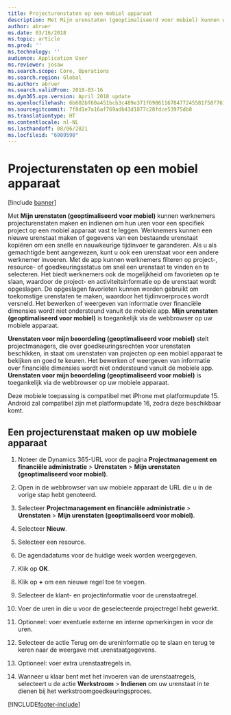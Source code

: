 ```yaml
---
title: Projecturenstaten op een mobiel apparaat
description: Met Mijn urenstaten (geoptimaliseerd voor mobiel) kunnen werknemers projecturenstaten maken en indienen om hun uren voor een specifiek project op een mobiel apparaat vast te leggen.
author: abruer
ms.date: 03/16/2018
ms.topic: article
ms.prod: ''
ms.technology: ''
audience: Application User
ms.reviewer: josaw
ms.search.scope: Core, Operations
ms.search.region: Global
ms.author: abruer
ms.search.validFrom: 2018-03-16
ms.dyn365.ops.version: April 2018 update
ms.openlocfilehash: 6b602bf60a451bcb3c489e371f698611678477245581f58f76145a4b846c7b8a
ms.sourcegitcommit: 7f8d1e7a16af769adb43d1877c28fdce53975db8
ms.translationtype: HT
ms.contentlocale: nl-NL
ms.lasthandoff: 08/06/2021
ms.locfileid: "6989590"
---
```

# <a name="project-timesheets-on-a-mobile-device"></a>Projecturenstaten op een mobiel apparaat

[!include [banner](../includes/banner.md)]

Met **Mijn urenstaten (geoptimaliseerd voor mobiel)** kunnen werknemers projecturenstaten maken en indienen om hun uren voor een specifiek project op een mobiel apparaat vast te leggen. Werknemers kunnen een nieuwe urenstaat maken of gegevens van een bestaande urenstaat kopiëren om een snelle en nauwkeurige tijdinvoer te garanderen. Als u als gemachtigde bent aangewezen, kunt u ook een urenstaat voor een andere werknemer invoeren. Met de app kunnen werknemers filteren op project-, resource- of goedkeuringsstatus om snel een urenstaat te vinden en te selecteren. Het biedt werknemers ook de mogelijkheid om favorieten op te slaan, waardoor de project- en activiteitsinformatie op de urenstaat wordt opgeslagen. De opgeslagen favorieten kunnen worden gebruikt om toekomstige urenstaten te maken, waardoor het tijdinvoerproces wordt versneld. Het bewerken of weergeven van informatie over financiële dimensies wordt niet ondersteund vanuit de mobiele app. **Mijn urenstaten (geoptimaliseerd voor mobiel)** is toegankelijk via de webbrowser op uw mobiele apparaat.

**Urenstaten voor mijn beoordeling (geoptimaliseerd voor mobiel)** stelt projectmanagers, die over goedkeuringsrechten voor urenstaten beschikken, in staat om urenstaten van projecten op een mobiel apparaat te bekijken en goed te keuren. Het bewerken of weergeven van informatie over financiële dimensies wordt niet ondersteund vanuit de mobiele app. **Urenstaten voor mijn beoordeling (geoptimaliseerd voor mobiel)** is toegankelijk via de webbrowser op uw mobiele apparaat.

Deze mobiele toepassing is compatibel met iPhone met platformupdate 15.
Android zal compatibel zijn met platformupdate 16, zodra deze beschikbaar komt.

## <a name="create-a-project-timesheet-on-your-mobile-device"></a>Een projecturenstaat maken op uw mobiele apparaat

1.  Noteer de Dynamics 365-URL voor de pagina **Projectmanagement en financiële administratie** \> **Urenstaten** \> **Mijn urenstaten (geoptimaliseerd voor mobiel)**.

2.  Open in de webbrowser van uw mobiele apparaat de URL die u in de vorige stap hebt genoteerd.
 
3.  Selecteer **Projectmanagement en financiële administratie** \> **Urenstaten** \> **Mijn urenstaten (geoptimaliseerd voor mobiel)**.

4.  Selecteer **Nieuw**.

5.  Selecteer een resource.

6.  De agendadatums voor de huidige week worden weergegeven.

7.  Klik op **OK**.

8.  Klik op **+** om een nieuwe regel toe te voegen.

9.  Selecteer de klant- en projectinformatie voor de urenstaatregel.

10. Voer de uren in die u voor de geselecteerde projectregel hebt gewerkt.

11. Optioneel: voer eventuele externe en interne opmerkingen in voor de uren.

12. Selecteer de actie Terug om de ureninformatie op te slaan en terug te keren naar de weergave met urenstaatgegevens.

13. Optioneel: voer extra urenstaatregels in.

14. Wanneer u klaar bent met het invoeren van de urenstaatregels, selecteert u de actie **Werkstroom** \> **Indienen** om uw urenstaat in te dienen bij het werkstroomgoedkeuringsproces.


[!INCLUDE[footer-include](../includes/footer-banner.md)]